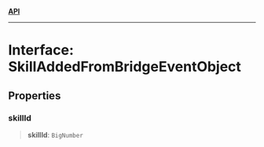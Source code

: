 [**API**](../../../README.md)

***

# Interface: SkillAddedFromBridgeEventObject

## Properties

### skillId

> **skillId**: `BigNumber`
